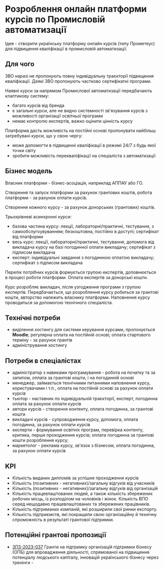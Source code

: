 # Розроблення онлайн платформи курсів по Промисловій автоматизації

Ідея - створити українську платформу онлайн курсів (типу Прометеус) для підвищення кваліфікації в промисловій автоматизації.

## Для чого

ЗВО наразі не пропонують повну індивідуальну траєкторії підвищення кваліфікації. Деякі ЗВО пропонують частково сертифікатні програми. 

Наявні курси за напрямом Промислової автоматизації передбачають клаптикову систему:

- багато курсів від бренда
- є загальні курси, але не видно системності зв'язування курсів з можливості організації освітньої програми
- немає контролю експертів, важко оцінити цінність курсу 

Платформа дасть можливість на постійні основі пропонувати найбільш затребувані курси, що у свою чергу:

- може допомогти в підвищенні кваліфікації в режимі 24/7 з будь якої точки світу
- зробити можливість перекваліфікації на спеціаліста з автоматизації 

## Бізнес модель

Власник платформи - бізнес-асоціація, наприклад АППАУ або ГО. 

Створення та запуск платформи за рахунок грантових коштів, робота платформи - за рахунок оплати курсів.

Створення кожного курсу - за рахунок донорських (грантових) коштів.  

Трьохрівневі асинхронні курси:

- базова частина курсу: лекції, лабораторні/практичні, тестування, з самообслугоувуванням; безкоштовна, постійно в доступі; сертифікат від платформи
- весь курс: лекції, лабораторні/практичні, тестування, допомога від викладача курсу на базі погодинної оплати викладачу; сертифікат з підписом викладача
- експерт: індивідуальні завдання з погодинною оплатою викладачу; сертифікат з підписом викладача

Перелік потрібних курсів формується групою експертів, доповнюється в процесі роботи платформи. Оплата експертів за донорські кошти.

Курс розробляє викладач, після узгодження програми з групою експертів. Передбачається, що розроблення курсу робиться за грантові кошти, авторство належить власнику платформи. Наповнення курсу проводиться за допомогою технічного спеціаліста. 

## Технічні потреби

- виділення хостингу для системи керування курсами, пропонується **Moodle**; регулярна оплата на постійній основі; оплата стартового терміну - за рахунок грантів   
- адміністрування хостингу 

## Потреби в спеціалістах

- адміністратор з навиками програмування - робота на початку та за запитом, оплата за грантові кошти, і на погодинній основі 
- менеджер, займається технічними питаннями наповнення курсу, користувачами і т.п., оплата на постійній основі за рахунок оплати курсів
- тьютор - наставник по індивідуальній траєкторії, експерт, погодинна оплата за рахунок оплати курсів  
- автори курсів - створення контенту, оплата погодинна, за грантові кошти
- викладачі курсів - супроводження курсу, допомога, оплата погодинна, за рахунок оплати курсів  
- експерти - формування освітніх програм, перевірка контенту, критика, перше проходження курсів; оплата погодинна за грантові кошти розроблення курсу;
- маркетолог -  реклама курсу, зв'язок з бізнесом, оплата погодинна, за рахунок оплати курсів  



## KPI

- Кількість виданих дипломів за успішне проходження курсів
- Кількість (позитивних - негативних)/загальну відгуків від учасників
- Кількість (позитивних - негативних)/загальну відгуків від організацій
- Кількість працевлаштованих людей, а також кількість збережених  робочих місць, із розподілом на чоловіків і жінок. Кількість ВПО серед  нещодавно працевлаштованих та збережених працівників.
- Кількість підтриманих компаній, які розширили свої ринки експорту.
- Кількість підприємств, які покращили свою організаційну й технічну спроможність в результаті грантової підтримки.

## Потенційні грантові пропозиції

- [ЗПЗ-2023-037](https://chemonics.submittable.com/submit/268378/2023-037?previousLoginDate=2023-08-25T13%3a11%3a35.1130000Z) Гранти на підтримку організацій підтримки бізнесу (ОПБ) для впровадження діяльності, спрямованої на підвищення потенціалу людського капіталу, інновацій українського бізнесу через тренінги - 

